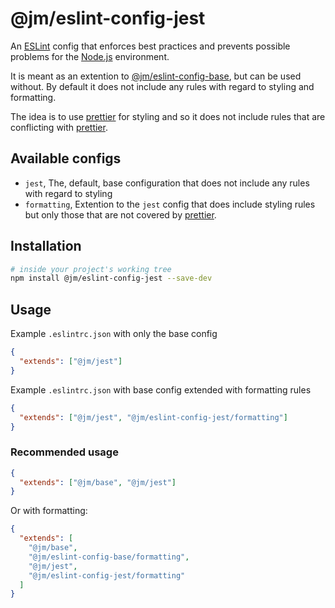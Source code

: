 # @jm/eslint-config-jest

An [ESLint](http://eslint.org/) config that enforces best practices and prevents possible problems for the
[Node.js](https://nodejs.org/) environment.

It is meant as an extention to [@jm/eslint-config-base](https://github.com/Mensae/jm-eslint-config-base), but can
be used without.
By default it does not include any rules with regard to styling and formatting.

The idea is to use [prettier](https://prettier.io) for styling and so it does not include
rules that are conflicting with [prettier](https://prettier.io).

## Available configs

- `jest`, The, default, base configuration that does not include any rules with regard to styling
- `formatting`, Extention to the `jest` config that does include styling rules but only those that are not covered by [prettier](https://prettier.io).

## Installation

```sh
# inside your project's working tree
npm install @jm/eslint-config-jest --save-dev
```

## Usage

Example `.eslintrc.json` with only the base config

```json
{
  "extends": ["@jm/jest"]
}
```

Example `.eslintrc.json` with base config extended with formatting rules

```json
{
  "extends": ["@jm/jest", "@jm/eslint-config-jest/formatting"]
}
```

### Recommended usage

```json
{
  "extends": ["@jm/base", "@jm/jest"]
}
```

Or with formatting:

```json
{
  "extends": [
    "@jm/base",
    "@jm/eslint-config-base/formatting",
    "@jm/jest",
    "@jm/eslint-config-jest/formatting"
  ]
}
```
